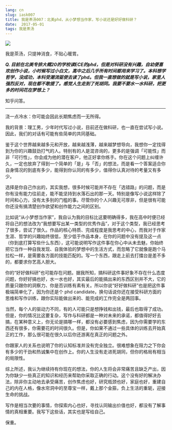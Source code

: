 ```yaml
---
lang: cn
slug: iask007
title: 我是茶汤007：北美phd，从小梦想当作家，写小说还是好好做科研？
date:  2017-05-01
tags: 我是茶汤
---
```

<!-- more -->
![](http://oouh9u8nz.bkt.gdipper.com//iask007.jpg)

我是茶汤，只提神消食，不贴心暖胃。

__***Q. 目前在北美专排大概20的学校读ECE的phd，但是对科研没有兴趣，自幼便喜欢创作小说，小时候写过小白文，高中之后几乎所有时间都用来学习了。本科想学哲学，没成功，本科受潮流驱使去读了phd。但我一直想做的就是写小说，家里人强烈反对，现在都不敢提了。感觉人生走到了死胡同。我要不要水一水科研，把更多的时间花在梦想上？***__

知乎问答。

-----

浇一点冷水：你可能会因此长期焦虑而一无所得。

我的背景：理工男，少年时代写过小说，目前还在做科研，也一直在尝试写小说。因此，我们的对话有可能有些简单的共同基础。

鉴于这个世界越来越多元和开放，越来越浅薄，越来越梦想导向，我想你一定找得到为你的兴趣鼓劲打气的人。特别有的人是混咨询的，更多的是强调「可能性」而非「可行性」，你会成为他的潜在客户，他正好拿你练手。你在这个问题上纠缠许久，一定也放弃了得到一个简单的「是」与「否」的想法，而是看一个答案适合你自身情况的到底有多少，能得到你认同的有多少，值得你认真对待的考量又有多少。

选择是你自己作出的，其实我想，很多时候可能并不存在「选错路」的问题，而是你有没有能力往前走，能不能坚持到水落石出的那一天。特别是像写小说这样除了时间和心力，没有太多别的门槛的事。尽管你的个人兴趣无可厚非，但是很有可能你还没有搞清楚创作欲望和创作能力之间的区别。

比如说“从小梦想当作家”，我自认为我的目标比这要明确得多，我在高中时便已经将自己的想法改为“我想要写出某一类型的优秀作品”，对于这个类型，我已经思考了很多，尝试了很久。作品的核心特质、完成程度是我思考的中心，而我对于作家生涯、哲学的兴趣始终很低，至少低于作品本身，在你的问题中没有提及这一点（你到底打算写些什么东西），这可能说明写作这件事在你心中从未去魅，你始终把它当作一种自我发现、自我体验的梦想中的生活方式，而忽略了它就像是跑个马拉松一样，是需要各方面的技能匹配的。写一个东西，跟走上前去打擂台是差不多的，都要求你艺高人胆大。

你的“好好做科研”也可能存在问题。据我所知，搞科研这件事好象不存在什么态度问题，你好好搞也好，水一水也好，其实最后的能搞出来的东西区别并不大，它的质量只跟你的洞察力、你是否训练有素有关。所以你说“好好做科研”也是把这件事极端简单化了，因为你还是个 phd candidate，换句话说你还在接受科研方面的思维和写作训练，跟你实际能做出来的、能完成的工作完全是两回事。

当然，每个人的驱动力不同，有的人可能只是想挣钱和出钱，最后也取得了成功。但是，你的情况比这要复杂，写作与科研都是一种对未来的承诺，都值得好好去搞，在某种意义上，你无论是搞哪一样，都没有必要感到焦虑，因为你需要学的东西还有很多，你需要花的时间很久。但是，你如果不通过一些具体的训练去开始真正的工作，那么很可能在很久以后你还游离在真正的问题之外。

你跟家人的关系也说明了你的认知标准并没有完全独立。很难想象在阻力之下你会有多少的干劲和热诚集中在创作上。你的人生没有走进死胡同，但你的格局有相当的局限性。

综上所述，我认为继续持有你现在的想法，你的人生将会非常痛苦且缺乏产出，因为你缺少一些真正的知识和经历来帮助你采取正确的行动。这个没有好的解决办法，除非你主动地去承受痛苦，创作焦虑也好，研究瓶颈也好，家庭也好，重建自己的内在人格，像水帘洞中的至尊宝一样，戴上那个金箍，负上生活的重轭，迎接生命的挑战。

写作是相当次要的事情，你探索内心也好，寻找认同输出价值也好，都没有了解事情的真相重要。我写下这些话，其实也是写给自己。

保重。

